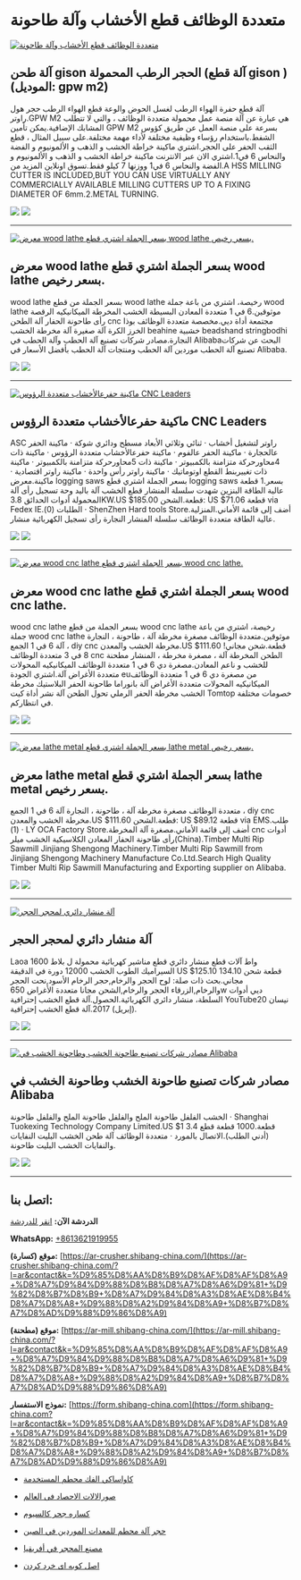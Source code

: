 # متعددة الوظائف قطع الأخشاب وآلة طاحونة

<a href="https://swt.shibang-china.com/?l=ar&img&k=%D9%85%D8%AA%D8%B9%D8%AF%D8%AF%D8%A9+%D8%A7%D9%84%D9%88%D8%B8%D8%A7%D8%A6%D9%81+%D9%82%D8%B7%D8%B9+%D8%A7%D9%84%D8%A3%D8%AE%D8%B4%D8%A7%D8%A8+%D9%88%D8%A2%D9%84%D8%A9+%D8%B7%D8%A7%D8%AD%D9%88%D9%86%D8%A9" target="_blank">![متعددة الوظائف قطع الأخشاب وآلة طاحونة](http://static.shibang-china.com/all-800x300/423.jpg)</a>

## آلة طحن gison الحجر الرطب المحمولة (آلة قطع gison ) (الموديل: gpw m2)
آلة قطع حفرة الهواء الرطب لغسل الحوض والوعة قطع الهواء الرطب حجر هول راوتر.GPW M2 هي عبارة عن آلة منصة عمل محمولة متعددة الوظائف ، والتي لا تتطلب المشابك الإضافية.يمكن تأمين GPW M2 بسرعة على منصة العمل عن طريق كؤوس الشفط.باستخدام رؤساء وظيفية مختلفة لأداء مهمة مختلفة.على سبيل المثال ، قطع الثقب الحفر على الحجر.اشتري ماكينة خراطة الخشب و الذهب و الألمونيوم و الفضة والنحاس 6 في1.اشتري الان عبر الانترنت ماكينة خراطة الخشب و الذهب و الألمونيوم و الفضة والنحاس 6 في1 ووزنها 7 كيلو فقط.تسوق اونلاين المزيد من.A HSS MILLING CUTTER IS INCLUDED,BUT YOU CAN USE VIRTUALLY ANY COMMERCIALLY AVAILABLE MILLING CUTTERS UP TO A FIXING DIAMETER OF 6mm.2.METAL TURNING.


<a href="https://whatsapp.shibangsoft.com/WhatsApp.php" target="_blank" title="WhatsApp">![](http://static.shibang-china.com/icon/whatsapp.png)</a> <a href="https://swt.shibang-china.com/?l=ar&icon&k=%D9%85%D8%AA%D8%B9%D8%AF%D8%AF%D8%A9+%D8%A7%D9%84%D9%88%D8%B8%D8%A7%D8%A6%D9%81+%D9%82%D8%B7%D8%B9+%D8%A7%D9%84%D8%A3%D8%AE%D8%B4%D8%A7%D8%A8+%D9%88%D8%A2%D9%84%D8%A9+%D8%B7%D8%A7%D8%AD%D9%88%D9%86%D8%A9" target="_blank">![](http://static.shibang-china.com/icon/chat-ar.png)</a>

---

<a href="https://swt.shibang-china.com/?l=ar&img&k=%D9%85%D8%AA%D8%B9%D8%AF%D8%AF%D8%A9+%D8%A7%D9%84%D9%88%D8%B8%D8%A7%D8%A6%D9%81+%D9%82%D8%B7%D8%B9+%D8%A7%D9%84%D8%A3%D8%AE%D8%B4%D8%A7%D8%A8+%D9%88%D8%A2%D9%84%D8%A9+%D8%B7%D8%A7%D8%AD%D9%88%D9%86%D8%A9" target="_blank">![معرض wood lathe بسعر الجملة اشتري قطع wood lathe بسعر رخيص.](http://static.shibang-china.com/all-800x300/182.jpg)</a>

## معرض wood lathe بسعر الجملة اشتري قطع wood lathe بسعر رخيص.
wood lathe بسعر الجملة من قطع wood lathe رخيصة، اشتري من باعة جملة wood lathe موثوقين.6 في 1 متعددة المعادن البسيطة الخشب المخرطة الميكانيكيه الرقصة رأى طاحونة الحفار آلة الطحن cnc مجتمعة أداة ديي.مخصصة متعددة الوظائف بوذا الخرز الكرة آلة صغيرة آلة مخرطة الخشب beahine خشبية beadshand stringbodhi النجارة.مصادر شركات تصنيع آلة الحطب وآلة الحطب في Alibabaالبحث عن شركات تصنيع آلة الحطب موردين آلة الحطب ومنتجات آلة الحطب بأفضل الأسعار في Alibaba.


<a href="https://whatsapp.shibangsoft.com/WhatsApp.php" target="_blank" title="WhatsApp">![](http://static.shibang-china.com/icon/whatsapp.png)</a> <a href="https://swt.shibang-china.com/?l=ar&icon&k=%D9%85%D8%AA%D8%B9%D8%AF%D8%AF%D8%A9+%D8%A7%D9%84%D9%88%D8%B8%D8%A7%D8%A6%D9%81+%D9%82%D8%B7%D8%B9+%D8%A7%D9%84%D8%A3%D8%AE%D8%B4%D8%A7%D8%A8+%D9%88%D8%A2%D9%84%D8%A9+%D8%B7%D8%A7%D8%AD%D9%88%D9%86%D8%A9" target="_blank">![](http://static.shibang-china.com/icon/chat-ar.png)</a>

---

<a href="https://swt.shibang-china.com/?l=ar&img&k=%D9%85%D8%AA%D8%B9%D8%AF%D8%AF%D8%A9+%D8%A7%D9%84%D9%88%D8%B8%D8%A7%D8%A6%D9%81+%D9%82%D8%B7%D8%B9+%D8%A7%D9%84%D8%A3%D8%AE%D8%B4%D8%A7%D8%A8+%D9%88%D8%A2%D9%84%D8%A9+%D8%B7%D8%A7%D8%AD%D9%88%D9%86%D8%A9" target="_blank">![ماكينة حفرعاﻷخشاب متعددة الرؤوس CNC Leaders](http://static.shibang-china.com/all-800x300/1160.jpg)</a>

## ماكينة حفرعاﻷخشاب متعددة الرؤوس CNC Leaders
ASC راوتر لتشغيل أخشاب &middot; ثنائي وثلاثي اﻷبعاد مسطح ودائري شوكة &middot; ماكينة الحفر عالحجارة &middot; ماكينة الحفر عالفوم &middot; ماكينة حفرعاﻷخشاب متعددة الرؤوس &middot; ماكينة ذات 4محاورحركة متزامنة بالكمبيوتر &middot; ماكينة ذات 5محاورحركة متزامنة بالكمبيوتر &middot; ماكينة ذات تغييربنط القطع اوتوماتيك &middot; ماكينة راوتر رأس واحدة &middot; ماكينة راوتر اقتصادية &middot; ماكينة.معرض logging saws بسعر الجملة اشتري قطع logging saws بسعر.1 قطعة عالية الطاقة البنزين شهدت سلسلة المنشار قطع الخشب آلة باليد وحة تسجيل رأى آلة المحمولة أدوات الحدائق 3.8KW.US $185.00 قطعة.الشحن: US $71.06 قطعة via Fedex IE.الطلبات (0) &middot; ShenZhen Hard tools Store.أضف إلى قائمة الأماني.المنزلية عالية الطاقة متعددة الوظائف سلسلة المنشار النجارة رأى تسجيل الكهربائية منشار.


<a href="https://whatsapp.shibangsoft.com/WhatsApp.php" target="_blank" title="WhatsApp">![](http://static.shibang-china.com/icon/whatsapp.png)</a> <a href="https://swt.shibang-china.com/?l=ar&icon&k=%D9%85%D8%AA%D8%B9%D8%AF%D8%AF%D8%A9+%D8%A7%D9%84%D9%88%D8%B8%D8%A7%D8%A6%D9%81+%D9%82%D8%B7%D8%B9+%D8%A7%D9%84%D8%A3%D8%AE%D8%B4%D8%A7%D8%A8+%D9%88%D8%A2%D9%84%D8%A9+%D8%B7%D8%A7%D8%AD%D9%88%D9%86%D8%A9" target="_blank">![](http://static.shibang-china.com/icon/chat-ar.png)</a>

---

<a href="https://swt.shibang-china.com/?l=ar&img&k=%D9%85%D8%AA%D8%B9%D8%AF%D8%AF%D8%A9+%D8%A7%D9%84%D9%88%D8%B8%D8%A7%D8%A6%D9%81+%D9%82%D8%B7%D8%B9+%D8%A7%D9%84%D8%A3%D8%AE%D8%B4%D8%A7%D8%A8+%D9%88%D8%A2%D9%84%D8%A9+%D8%B7%D8%A7%D8%AD%D9%88%D9%86%D8%A9" target="_blank">![معرض wood cnc lathe بسعر الجملة اشتري قطع wood cnc lathe.](http://static.shibang-china.com/all-800x300/224.jpg)</a>

## معرض wood cnc lathe بسعر الجملة اشتري قطع wood cnc lathe.
wood cnc lathe بسعر الجملة من قطع wood cnc lathe رخيصة، اشتري من باعة جملة wood cnc lathe موثوقين.متعددة الوظائف مصغرة مخرطة آلة ، طاحونة ، النجارة آلة 6 في 1 الجمع ، diy cnc مخرطة الخشب والمعدن.US $111.60 قطعة.شحن مجاني! 8 في 3 متعددة الوظائف cnc الطحن المخرطة آلة ، مصغرة مخرطة ، المنشار مطحنة للخشب و ناعم المعادن.مصغرة دي 6 في 1 متعددة الوظائف الميكانيكيه المحولات متعددة الأغراض آلة.اشتري الجودة euمن مصغرة دي 6 في 1 متعددة الوظائف الميكانيكيه المحولات متعددة الأغراض آلة بانوراما طاحونة الحفر البلاستيك مخرطة الخشب مخرطة الحفر الرملي تحول الطحن آلة نشر أداة كيت Tomtop خصومات مختلفة في انتظاركم.


<a href="https://whatsapp.shibangsoft.com/WhatsApp.php" target="_blank" title="WhatsApp">![](http://static.shibang-china.com/icon/whatsapp.png)</a> <a href="https://swt.shibang-china.com/?l=ar&icon&k=%D9%85%D8%AA%D8%B9%D8%AF%D8%AF%D8%A9+%D8%A7%D9%84%D9%88%D8%B8%D8%A7%D8%A6%D9%81+%D9%82%D8%B7%D8%B9+%D8%A7%D9%84%D8%A3%D8%AE%D8%B4%D8%A7%D8%A8+%D9%88%D8%A2%D9%84%D8%A9+%D8%B7%D8%A7%D8%AD%D9%88%D9%86%D8%A9" target="_blank">![](http://static.shibang-china.com/icon/chat-ar.png)</a>

---

<a href="https://swt.shibang-china.com/?l=ar&img&k=%D9%85%D8%AA%D8%B9%D8%AF%D8%AF%D8%A9+%D8%A7%D9%84%D9%88%D8%B8%D8%A7%D8%A6%D9%81+%D9%82%D8%B7%D8%B9+%D8%A7%D9%84%D8%A3%D8%AE%D8%B4%D8%A7%D8%A8+%D9%88%D8%A2%D9%84%D8%A9+%D8%B7%D8%A7%D8%AD%D9%88%D9%86%D8%A9" target="_blank">![معرض lathe metal بسعر الجملة اشتري قطع lathe metal بسعر رخيص.](http://static.shibang-china.com/all-800x300/1199.jpg)</a>

## معرض lathe metal بسعر الجملة اشتري قطع lathe metal بسعر رخيص.
متعددة الوظائف مصغرة مخرطة آلة ، طاحونة ، النجارة آلة 6 في 1 الجمع ، diy cnc مخرطة الخشب والمعدن.US $111.60 قطعة.الشحن: US $89.12 قطعة via EMS.طلب (1) &middot; LY OCA Factory Store.أضف إلى قائمة الأماني.مصغرة آلة المخرطة cnc أدوات رأى طاحونة الحفار المعادن الكلاسيكية الخشب ميلر(China).Timber Multi Rip Sawmill Jinjiang Shengong Machinery.Timber Multi Rip Sawmill from Jinjiang Shengong Machinery Manufacture Co.Ltd.Search High Quality Timber Multi Rip Sawmill Manufacturing and Exporting supplier on Alibaba.


<a href="https://whatsapp.shibangsoft.com/WhatsApp.php" target="_blank" title="WhatsApp">![](http://static.shibang-china.com/icon/whatsapp.png)</a> <a href="https://swt.shibang-china.com/?l=ar&icon&k=%D9%85%D8%AA%D8%B9%D8%AF%D8%AF%D8%A9+%D8%A7%D9%84%D9%88%D8%B8%D8%A7%D8%A6%D9%81+%D9%82%D8%B7%D8%B9+%D8%A7%D9%84%D8%A3%D8%AE%D8%B4%D8%A7%D8%A8+%D9%88%D8%A2%D9%84%D8%A9+%D8%B7%D8%A7%D8%AD%D9%88%D9%86%D8%A9" target="_blank">![](http://static.shibang-china.com/icon/chat-ar.png)</a>

---

<a href="https://swt.shibang-china.com/?l=ar&img&k=%D9%85%D8%AA%D8%B9%D8%AF%D8%AF%D8%A9+%D8%A7%D9%84%D9%88%D8%B8%D8%A7%D8%A6%D9%81+%D9%82%D8%B7%D8%B9+%D8%A7%D9%84%D8%A3%D8%AE%D8%B4%D8%A7%D8%A8+%D9%88%D8%A2%D9%84%D8%A9+%D8%B7%D8%A7%D8%AD%D9%88%D9%86%D8%A9" target="_blank">![آلة منشار دائري لمحجر الحجر](http://static.shibang-china.com/all-800x300/967.jpg)</a>

## آلة منشار دائري لمحجر الحجر
Laoa 1600 واط آلات قطع منشار دائري قطع مناشير كهربائية محمولة ل بلاط السيراميك الطوب الخشب 12000 دورة في الدقيقة US $125.10 134.10 قطعة شحن مجاني.بحث ذات صلة: لوح الحجر والرخام,حجر الرخام الأسود,نحت الحجر والرخام,الزرقاء الحجر والرخام,الشحن مجانا متعددة الأغراض 650w ديي أدوات السلطة، منشار دائري الكهربائية.الحصول.آلة قطع الخشب إحترافية YouTube20 نيسان (إبريل) 2017.آلة قطع الخشب إحترافية.


<a href="https://whatsapp.shibangsoft.com/WhatsApp.php" target="_blank" title="WhatsApp">![](http://static.shibang-china.com/icon/whatsapp.png)</a> <a href="https://swt.shibang-china.com/?l=ar&icon&k=%D9%85%D8%AA%D8%B9%D8%AF%D8%AF%D8%A9+%D8%A7%D9%84%D9%88%D8%B8%D8%A7%D8%A6%D9%81+%D9%82%D8%B7%D8%B9+%D8%A7%D9%84%D8%A3%D8%AE%D8%B4%D8%A7%D8%A8+%D9%88%D8%A2%D9%84%D8%A9+%D8%B7%D8%A7%D8%AD%D9%88%D9%86%D8%A9" target="_blank">![](http://static.shibang-china.com/icon/chat-ar.png)</a>

---

<a href="https://swt.shibang-china.com/?l=ar&img&k=%D9%85%D8%AA%D8%B9%D8%AF%D8%AF%D8%A9+%D8%A7%D9%84%D9%88%D8%B8%D8%A7%D8%A6%D9%81+%D9%82%D8%B7%D8%B9+%D8%A7%D9%84%D8%A3%D8%AE%D8%B4%D8%A7%D8%A8+%D9%88%D8%A2%D9%84%D8%A9+%D8%B7%D8%A7%D8%AD%D9%88%D9%86%D8%A9" target="_blank">![مصادر شركات تصنيع طاحونة الخشب وطاحونة الخشب في Alibaba](http://static.shibang-china.com/all-800x300/1307.jpg)</a>

## مصادر شركات تصنيع طاحونة الخشب وطاحونة الخشب في Alibaba
الخشب الفلفل طاحونة الملح والفلفل طاحونة الملح والفلفل طاحونة &middot; Shanghai Tuokexing Technology Company Limited.US $1 3.4 قطعة.1000 قطعة قطع (أدني الطلب).الاتصال بالمورد &middot; متعددة الوظائف آلة طحن الخشب البليت النفايات والنفايات الخشب البليت طاحونة.

<a href="https://whatsapp.shibangsoft.com/WhatsApp.php" target="_blank" title="WhatsApp">![](http://static.shibang-china.com/icon/whatsapp.png)</a> <a href="https://swt.shibang-china.com/?l=ar&icon&k=%D9%85%D8%AA%D8%B9%D8%AF%D8%AF%D8%A9+%D8%A7%D9%84%D9%88%D8%B8%D8%A7%D8%A6%D9%81+%D9%82%D8%B7%D8%B9+%D8%A7%D9%84%D8%A3%D8%AE%D8%B4%D8%A7%D8%A8+%D9%88%D8%A2%D9%84%D8%A9+%D8%B7%D8%A7%D8%AD%D9%88%D9%86%D8%A9" target="_blank">![](http://static.shibang-china.com/icon/chat-ar.png)</a>

---
## اتصل بنا:

**الدردشة الآن:** [انقر للدردشة](https://swt.shibang-china.com?l=ar&contact&k=%D9%85%D8%AA%D8%B9%D8%AF%D8%AF%D8%A9+%D8%A7%D9%84%D9%88%D8%B8%D8%A7%D8%A6%D9%81+%D9%82%D8%B7%D8%B9+%D8%A7%D9%84%D8%A3%D8%AE%D8%B4%D8%A7%D8%A8+%D9%88%D8%A2%D9%84%D8%A9+%D8%B7%D8%A7%D8%AD%D9%88%D9%86%D8%A9)

**WhatsApp:**  [+8613621919955](https://whatsapp.shibangsoft.com/WhatsApp.php)

**موقع (كسارة):** [https://ar-crusher.shibang-china.com/](https://ar-crusher.shibang-china.com/?l=ar&contact&k=%D9%85%D8%AA%D8%B9%D8%AF%D8%AF%D8%A9+%D8%A7%D9%84%D9%88%D8%B8%D8%A7%D8%A6%D9%81+%D9%82%D8%B7%D8%B9+%D8%A7%D9%84%D8%A3%D8%AE%D8%B4%D8%A7%D8%A8+%D9%88%D8%A2%D9%84%D8%A9+%D8%B7%D8%A7%D8%AD%D9%88%D9%86%D8%A9)

**موقع (مطحنة):** [https://ar-mill.shibang-china.com/](https://ar-mill.shibang-china.com/?l=ar&contact&k=%D9%85%D8%AA%D8%B9%D8%AF%D8%AF%D8%A9+%D8%A7%D9%84%D9%88%D8%B8%D8%A7%D8%A6%D9%81+%D9%82%D8%B7%D8%B9+%D8%A7%D9%84%D8%A3%D8%AE%D8%B4%D8%A7%D8%A8+%D9%88%D8%A2%D9%84%D8%A9+%D8%B7%D8%A7%D8%AD%D9%88%D9%86%D8%A9)

**نموذج الاستفسار:** [https://form.shibang-china.com](https://form.shibang-china.com?l=ar&contact&k=%D9%85%D8%AA%D8%B9%D8%AF%D8%AF%D8%A9+%D8%A7%D9%84%D9%88%D8%B8%D8%A7%D8%A6%D9%81+%D9%82%D8%B7%D8%B9+%D8%A7%D9%84%D8%A3%D8%AE%D8%B4%D8%A7%D8%A8+%D9%88%D8%A2%D9%84%D8%A9+%D8%B7%D8%A7%D8%AD%D9%88%D9%86%D8%A9)

* [كاواساكي الفك محطم المستخدمة](../25/%D9%83%D8%A7%D9%88%D8%A7%D8%B3%D8%A7%D9%83%D9%8A%20%D8%A7%D9%84%D9%81%D9%83%20%D9%85%D8%AD%D8%B7%D9%85%20%D8%A7%D9%84%D9%85%D8%B3%D8%AA%D8%AE%D8%AF%D9%85%D8%A9.md)

* [صورالالات الاحصاد فى العالم](../21/%D8%B5%D9%88%D8%B1%D8%A7%D9%84%D8%A7%D9%84%D8%A7%D8%AA%20%D8%A7%D9%84%D8%A7%D8%AD%D8%B5%D8%A7%D8%AF%20%D9%81%D9%89%20%D8%A7%D9%84%D8%B9%D8%A7%D9%84%D9%85.md)

* [كساره جحر كالسيوم](../21/%D9%83%D8%B3%D8%A7%D8%B1%D9%87%20%D8%AC%D8%AD%D8%B1%20%D9%83%D8%A7%D9%84%D8%B3%D9%8A%D9%88%D9%85.md)

* [حجر آلة محطم للمعدات الموردين في الصين](../24/%D8%AD%D8%AC%D8%B1%20%D8%A2%D9%84%D8%A9%20%D9%85%D8%AD%D8%B7%D9%85%20%D9%84%D9%84%D9%85%D8%B9%D8%AF%D8%A7%D8%AA%20%D8%A7%D9%84%D9%85%D9%88%D8%B1%D8%AF%D9%8A%D9%86%20%D9%81%D9%8A%20%D8%A7%D9%84%D8%B5%D9%8A%D9%86.md)

* [مصنع المحجر في أفريقيا](../24/%D9%85%D8%B5%D9%86%D8%B9%20%D8%A7%D9%84%D9%85%D8%AD%D8%AC%D8%B1%20%D9%81%D9%8A%20%D8%A3%D9%81%D8%B1%D9%8A%D9%82%D9%8A%D8%A7.md)

* [اصل کوبه ای خرد کردن](../21/%D8%A7%D8%B5%D9%84%20%DA%A9%D9%88%D8%A8%D9%87%20%D8%A7%DB%8C%20%D8%AE%D8%B1%D8%AF%20%DA%A9%D8%B1%D8%AF%D9%86.md)